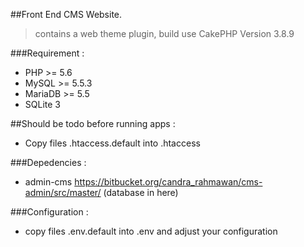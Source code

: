 ##Front End CMS Website.

> contains a web theme plugin, build use CakePHP Version 3.8.9

###Requirement :
- PHP >= 5.6
- MySQL >= 5.5.3
- MariaDB >= 5.5
- SQLite 3

##Should be todo before running apps :
- Copy files .htaccess.default into .htaccess

###Depedencies :
- admin-cms https://bitbucket.org/candra_rahmawan/cms-admin/src/master/ (database in here)

###Configuration :
- copy files .env.default into .env and adjust your configuration



